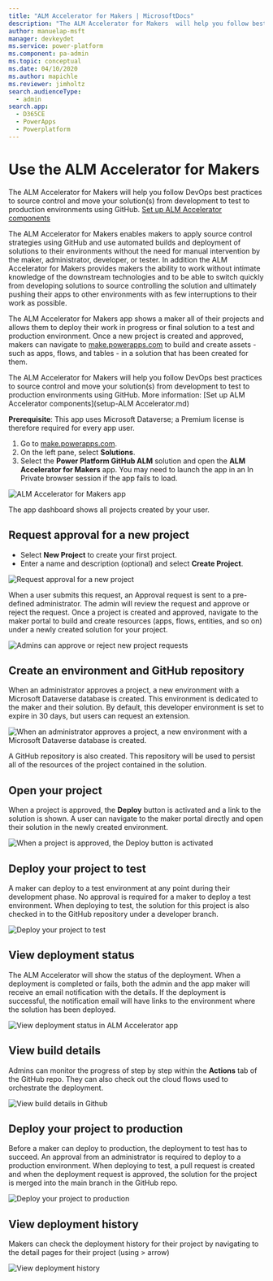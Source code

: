 ```yaml
---
title: "ALM Accelerator for Makers | MicrosoftDocs"
description: "The ALM Accelerator for Makers  will help you follow best DevOps practices to source control and move your solution(s) from your development environment to test and production environments using GitHub."
author: manuelap-msft
manager: devkeydet
ms.service: power-platform
ms.component: pa-admin
ms.topic: conceptual
ms.date: 04/10/2020
ms.author: mapichle
ms.reviewer: jimholtz
search.audienceType: 
  - admin
search.app: 
  - D365CE
  - PowerApps
  - Powerplatform
---
```

# Use the ALM Accelerator for Makers

The ALM Accelerator for Makers will help you follow DevOps best practices to source control and move your solution(s) from development to test to production environments using GitHub. [Set up ALM Accelerator components](setup-almhelper.md)

The ALM Accelerator for Makers enables makers to apply source control strategies using GitHub and use automated builds and deployment of solutions to their environments without the need for manual intervention by the maker, administrator, developer, or tester. In addition the ALM Accelerator for Makers provides makers the ability to work without intimate knowledge of the downstream technologies and to be able to switch quickly from developing solutions to source controlling the solution and ultimately pushing their apps to other environments with as few interruptions to their work as possible.

The ALM Accelerator for Makers app shows a maker all of their projects and allows them to deploy their work in progress or final solution to a test and production environment. Once a new project is created and approved, makers can navigate to [make.powerapps.com](https://make.powerapps.com) to build and create assets - such as apps, flows, and tables - in a solution that has been created for them.

The ALM Accelerator for Makers will help you follow DevOps best practices to source control and move your solution(s) from development to test to production environments using GitHub. More information: [Set up ALM Accelerator components](setup-ALM Accelerator.md)

**Prerequisite**: This app uses Microsoft Dataverse; a Premium license is therefore required for every app user.

1. Go to [make.powerapps.com](<https://make.powerapps.com>).
1. On the left pane, select **Solutions**.
1. Select the **Power Platform GitHub ALM** solution and open the **ALM Accelerator for Makers** app. You may need to launch the app in an In Private browser session if the app fails to load.

![ALM Accelerator for Makers app](media/git-23.png "ALM Accelerator for Makers app")

The app dashboard shows all projects created by your user.

## Request approval for a new project

- Select **New Project** to create your first project.
- Enter a name and description (optional) and select **Create Project**.

![Request approval for a new project](media/git-26.png "Request approval for a new project")

When a user submits this request, an Approval request is sent to a pre-defined administrator. The admin will review the request and approve or reject the request. Once a project is created and approved, navigate to the maker portal to build and create resources (apps, flows, entities, and so on) under a newly created solution for your project.

![Admins can approve or reject new project requests](media/git-27.png "Admins can approve or reject new project requests")

## Create an environment and GitHub repository

When an administrator approves a project, a new environment with a Microsoft Dataverse database is created. This environment is dedicated to the maker and their solution. By default, this developer environment is set to expire in 30 days, but users can request an extension.  

![When an administrator approves a project, a new environment with a Microsoft Dataverse database is created. ](media/git-28.png "When an administrator approves a project, a new environment with a Microsoft Dataverse database is created. ")

A GitHub repository is also created. This repository will be used to persist all of the resources of the project contained in the solution.

## Open your project

When a project is approved, the **Deploy** button is activated and a link to the solution is shown. A user can navigate to the maker portal directly and open their solution in the newly created environment.

![When a project is approved, the **Deploy** button is activated](media/git-30.png "When a project is approved, the **Deploy** button is activated")

## Deploy your project to test

A maker can deploy to a test environment at any point during their development phase. No approval is required for a maker to deploy a test environment.
When deploying to test, the solution for this project is also checked in to the GitHub repository under a developer branch.

![Deploy your project to test](media/git-31.png "Deploy your project to test")

## View deployment status

The ALM Accelerator will show the status of the deployment. When a deployment is completed or fails, both the admin and the app maker will receive an email notification with the details. If the deployment is successful, the notification email will have links to the environment where the solution has been deployed.  

![View deployment status in ALM Accelerator app](media/git-32.png "View deployment status in ALM Accelerator app")

## View build details

Admins can monitor the progress of step by step within the **Actions** tab of the GitHub repo.
They can also check out the cloud flows used to orchestrate the deployment.

![View build details in Github](media/git-33.png "View build details in Github")

## Deploy your project to production

Before a maker can deploy to production, the deployment to test has to succeed. An approval from an administrator is required to deploy to a production environment.
When deploying to test, a pull request is created and when the deployment request is approved, the solution for the project is merged into the main branch in the GitHub repo.

![Deploy your project to production](media/git-34.png "Deploy your project to production")

## View deployment history

Makers can check the deployment history for their project by navigating to the detail pages for their project (using > arrow)

![View deployment history](media/git-35.png "View deployment history")
